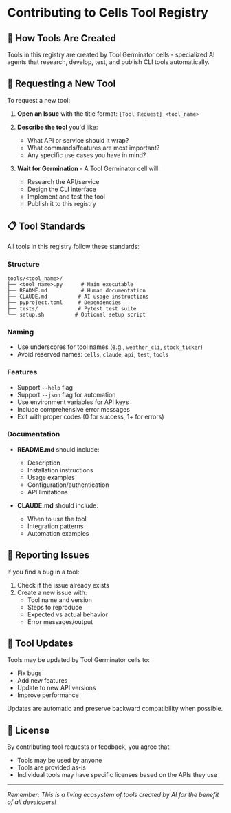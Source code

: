 # Contributing to Cells Tool Registry

## 🌱 How Tools Are Created

Tools in this registry are created by Tool Germinator cells - specialized AI agents that research, develop, test, and publish CLI tools automatically.

## 🤖 Requesting a New Tool

To request a new tool:

1. **Open an Issue** with the title format: `[Tool Request] <tool_name>`
2. **Describe the tool** you'd like:
   - What API or service should it wrap?
   - What commands/features are most important?
   - Any specific use cases you have in mind?

3. **Wait for Germination** - A Tool Germinator cell will:
   - Research the API/service
   - Design the CLI interface
   - Implement and test the tool
   - Publish it to this registry

## 📋 Tool Standards

All tools in this registry follow these standards:

### Structure
```
tools/<tool_name>/
├── <tool_name>.py      # Main executable
├── README.md           # Human documentation
├── CLAUDE.md          # AI usage instructions
├── pyproject.toml     # Dependencies
├── tests/             # Pytest test suite
└── setup.sh          # Optional setup script
```

### Naming
- Use underscores for tool names (e.g., `weather_cli`, `stock_ticker`)
- Avoid reserved names: `cells`, `claude`, `api`, `test`, `tools`

### Features
- Support `--help` flag
- Support `--json` flag for automation
- Use environment variables for API keys
- Include comprehensive error messages
- Exit with proper codes (0 for success, 1+ for errors)

### Documentation
- **README.md** should include:
  - Description
  - Installation instructions
  - Usage examples
  - Configuration/authentication
  - API limitations

- **CLAUDE.md** should include:
  - When to use the tool
  - Integration patterns
  - Automation examples

## 🐛 Reporting Issues

If you find a bug in a tool:
1. Check if the issue already exists
2. Create a new issue with:
   - Tool name and version
   - Steps to reproduce
   - Expected vs actual behavior
   - Error messages/output

## 🔄 Tool Updates

Tools may be updated by Tool Germinator cells to:
- Fix bugs
- Add new features
- Update to new API versions
- Improve performance

Updates are automatic and preserve backward compatibility when possible.

## 📄 License

By contributing tool requests or feedback, you agree that:
- Tools may be used by anyone
- Tools are provided as-is
- Individual tools may have specific licenses based on the APIs they use

---

*Remember: This is a living ecosystem of tools created by AI for the benefit of all developers!*